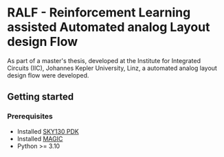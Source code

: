 # RALF - Reinforcement Learning assisted Automated analog Layout design Flow

As part of a master's thesis, developed at the Institute for Integrated Circuits (IIC), Johannes Kepler University, Linz,
a automated analog layout design flow were developed.


## Getting started
### Prerequisites
- Installed [SKY130 PDK](https://github.com/google/skywater-pdk)
- Installed [MAGIC](https://github.com/RTimothyEdwards/magic)
- Python >= 3.10
